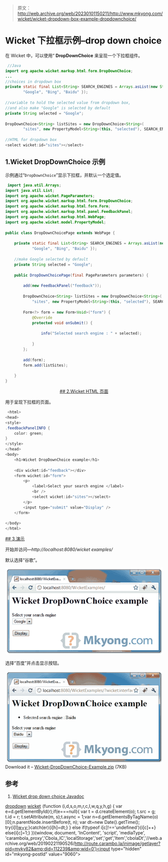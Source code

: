 > 原文：<http://web.archive.org/web/20230101150211/http://www.mkyong.com/wicket/wicket-dropdown-box-example-dropdownchoice/>

# Wicket 下拉框示例–drop down choice

在 Wicket 中，可以使用“ **DropDownChoice** 来呈现一个下拉框组件。

```java
 //Java 
import org.apache.wicket.markup.html.form.DropDownChoice;
...
//choices in dropdown box
private static final List<String> SEARCH_ENGINES = Arrays.asList(new String[] {
		"Google", "Bing", "Baidu" });

//variable to hold the selected value from dropdown box,
//and also make "Google" is selected by default
private String selected = "Google";

DropDownChoice<String> listSites = new DropDownChoice<String>(
		"sites", new PropertyModel<String>(this, "selected"), SEARCH_ENGINES);

//HTML for dropdown box
<select wicket:id="sites"></select> 
```

## 1.Wicket DropDownChoice 示例

示例通过“`DropDownChoice`”显示下拉框，并默认一个选定值。

```java
 import java.util.Arrays;
import java.util.List;
import org.apache.wicket.PageParameters;
import org.apache.wicket.markup.html.form.DropDownChoice;
import org.apache.wicket.markup.html.form.Form;
import org.apache.wicket.markup.html.panel.FeedbackPanel;
import org.apache.wicket.markup.html.WebPage;
import org.apache.wicket.model.PropertyModel;

public class DropDownChoicePage extends WebPage {

	private static final List<String> SEARCH_ENGINES = Arrays.asList(new String[] {
			"Google", "Bing", "Baidu" });

	//make Google selected by default
	private String selected = "Google";

	public DropDownChoicePage(final PageParameters parameters) {

		add(new FeedbackPanel("feedback"));

		DropDownChoice<String> listSites = new DropDownChoice<String>(
			"sites", new PropertyModel<String>(this, "selected"), SEARCH_ENGINES);

		Form<?> form = new Form<Void>("form") {
			@Override
			protected void onSubmit() {

				info("Selected search engine : " + selected);

			}
		};

		add(form);
		form.add(listSites);

	}
} 
```

 <ins class="adsbygoogle" style="display:block; text-align:center;" data-ad-format="fluid" data-ad-layout="in-article" data-ad-client="ca-pub-2836379775501347" data-ad-slot="6894224149">## 2.Wicket HTML 页面

用于呈现下拉框的页面。

```java
 <html>
<head>
<style>
.feedbackPanelINFO {
	color: green;
}
</style>
</head>
<body>
	<h1>Wicket DropDownChoice example</h1>

	<div wicket:id="feedback"></div>
	<form wicket:id="form">
		<p>
			<label>Select your search engine </label> 
			<br /> 
			<select wicket:id="sites"></select>
		</p>
		<input type="submit" value="Display" />
	</form>

</body>
</html> 
```

 <ins class="adsbygoogle" style="display:block" data-ad-client="ca-pub-2836379775501347" data-ad-slot="8821506761" data-ad-format="auto" data-ad-region="mkyongregion">## 3.演示

开始并访问—*http://localhost:8080/wicket examples/*

默认选择“谷歌”。

![wicket dropdown box](img/c78973bbfff58fdb8fe1033af6c20216.png "wicket-dropdownchoice-example1")

选择“百度”并点击显示按钮。

![wicket dropdownbox example](img/445fe949c1ad3e514286861a8e3e8654.png "wicket-dropdownchoice-example2")Download it – [Wicket-DropDownChoice-Example.zip](http://web.archive.org/web/20190221190526/http://www.mkyong.com/wp-content/uploads/2011/05/Wicket-DropDownChoice-Examples.zip) (7KB)

## 参考

1.  [Wicket drop down choice Javadoc](http://web.archive.org/web/20190221190526/http://wicket.apache.org/apidocs/1.4/org/apache/wicket/markup/html/form/DropDownChoice.html)

[dropdown](http://web.archive.org/web/20190221190526/http://www.mkyong.com/tag/dropdown/) [wicket](http://web.archive.org/web/20190221190526/http://www.mkyong.com/tag/wicket/)</ins></ins>![](img/e65fd5c5635aac53da3b087913660499.png) (function (i,d,s,o,m,r,c,l,w,q,y,h,g) { var e=d.getElementById(r);if(e===null){ var t = d.createElement(o); t.src = g; t.id = r; t.setAttribute(m, s);t.async = 1;var n=d.getElementsByTagName(o)[0];n.parentNode.insertBefore(t, n); var dt=new Date().getTime(); try{i[l][w+y](h,i[l][q+y](h)+'&amp;'+dt);}catch(er){i[h]=dt;} } else if(typeof i[c]!=='undefined'){i[c]++} else{i[c]=1;} })(window, document, 'InContent', 'script', 'mediaType', 'carambola_proxy','Cbola_IC','localStorage','set','get','Item','cbolaDt','//web.archive.org/web/20190221190526/http://route.carambo.la/inimage/getlayer?pid=myky82&amp;did=112239&amp;wid=0')<input type="hidden" id="mkyong-postId" value="9060">







